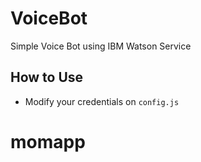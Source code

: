 # VoiceBot
Simple Voice Bot using IBM Watson Service

## How to Use
- Modify your credentials on ``config.js``




# momapp

